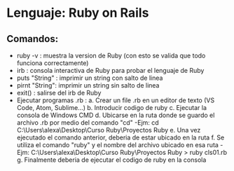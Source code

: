 # Lenguaje: Ruby on Rails

## Comandos:

 - ruby -v : muestra la version de Ruby (con esto se valida que todo funciona correctamente)
 - irb : consola interactiva de Ruby para probar el lenguaje de Ruby
 - puts "String" : imprimir un string con salto de linea
 - pirnt "String": imprimir un string sin salto de linea
 - exit() : salirse del irb de Ruby
 - Ejecutar programas .rb :
	a. Crear un file .rb en un editor de texto (VS Code, Atom, Sublime...)
	b. Introducir codigo de ruby
	c. Ejecutar la consola de Windows CMD
	d. Ubicarse en la ruta donde se guardo el archivo .rb por medio del comando "cd"
		-Ejm: cd C:\Users\alexa\Desktop\Curso Ruby\Proyectos Ruby
	e. Una vez ejecutado el comando anterior, deberia de estar ubicado en la ruta 
	f. Se utiliza el comando "ruby" y el nombre del archivo ubicado en esa ruta
		-Ejm: C:\Users\alexa\Desktop\Curso Ruby\Proyectos Ruby > ruby cls01.rb
	g. Finalmente deberia de ejecutar el codigo de ruby en la consola



